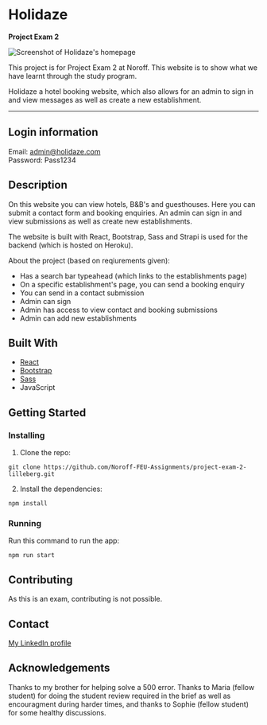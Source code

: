 # Holidaze
**Project Exam 2**

![Screenshot of Holidaze's homepage](https://i.postimg.cc/15RTCB7M/2022-10-12-23-17-54-Holidaze-Home.png)

This project is for Project Exam 2 at Noroff. This website is to show what we have learnt through the study program.

Holidaze a hotel booking website, which also allows for an admin to sign in and view messages as well as create a new establishment.
***

## Login information

Email: admin@holidaze.com  
Password: Pass1234

## Description

On this website you can view hotels, B&B's and guesthouses. Here you can submit a contact form and booking enquiries. An admin can sign in and view submissions as well as create new establishments.

The website is built with React, Bootstrap, Sass and Strapi is used for the backend (which is hosted on Heroku).

About the project (based on reqiurements given):

- Has a search bar typeahead (which links to the establishments page)
- On a specific establishment's page, you can send a booking enquiry
- You can send in a contact submission
- Admin can sign
- Admin has access to view contact and booking submissions
- Admin can add new establishments

## Built With

- [React](https://reactjs.org/)
- [Bootstrap](https://getbootstrap.com/)
- [Sass](https://sass-lang.com/)
- JavaScript

## Getting Started

### Installing

1. Clone the repo:

```
git clone https://github.com/Noroff-FEU-Assignments/project-exam-2-lilleberg.git
```

2. Install the dependencies:

```
npm install
```

### Running

Run this command to run the app:

```
npm run start
```

## Contributing

As this is an exam, contributing is not possible.

## Contact

[My LinkedIn profile](https://www.linkedin.com/in/maria-lilleberg/)

## Acknowledgements

Thanks to my brother for helping solve a 500 error. Thanks to Maria (fellow student) for doing the student review required in the brief as well as encouragment during harder times, and thanks to Sophie (fellow student) for some healthy discussions.
